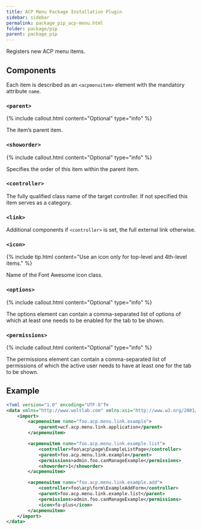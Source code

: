 ```yaml
---
title: ACP Menu Package Installation Plugin
sidebar: sidebar
permalink: package_pip_acp-menu.html
folder: package/pip
parent: package_pip
---
```


Registers new ACP menu items.

## Components

Each item is described as an `<acpmenuitem>` element with the mandatory attribute `name`.

### `<parent>`

{% include callout.html content="Optional" type="info" %}

The item’s parent item.

### `<showorder>`

{% include callout.html content="Optional" type="info" %}

Specifies the order of this item within the parent item.

### `<controller>`

The fully qualified class name of the target controller.
If not specified this item serves as a category.

### `<link>`

Additional components if `<controller>` is set,
the full external link otherwise.

### `<icon>`

{% include tip.html content="Use an icon only for top-level and 4th-level items." %}

Name of the Font Awesome icon class.

### `<options>`

{% include callout.html content="Optional" type="info" %}

The options element can contain a comma-separated list of options of which at least one needs to be enabled for the tab to be shown.

### `<permissions>`

{% include callout.html content="Optional" type="info" %}

The permissions element can contain a comma-separated list of permissions of which the active user needs to have at least one for the tab to be shown.

## Example

```xml
<?xml version="1.0" encoding="UTF-8"?>
<data xmlns="http://www.woltlab.com" xmlns:xsi="http://www.w3.org/2001/XMLSchema-instance" xsi:schemaLocation="http://www.woltlab.com http://www.woltlab.com/XSD/vortex/acpMenu.xsd">
	<import>
		<acpmenuitem name="foo.acp.menu.link.example">
			<parent>wcf.acp.menu.link.application</parent>
		</acpmenuitem>

		<acpmenuitem name="foo.acp.menu.link.example.list">
			<controller>foo\acp\page\ExampleListPage</controller>
			<parent>foo.acp.menu.link.example</parent>
			<permissions>admin.foo.canManageExample</permissions>
			<showorder>1</showorder>
		</acpmenuitem>

		<acpmenuitem name="foo.acp.menu.link.example.add">
			<controller>foo\acp\form\ExampleAddForm</controller>
			<parent>foo.acp.menu.link.example.list</parent>
			<permissions>admin.foo.canManageExample</permissions>
			<icon>fa-plus</icon>
		</acpmenuitem>
	</import>
</data>
```
